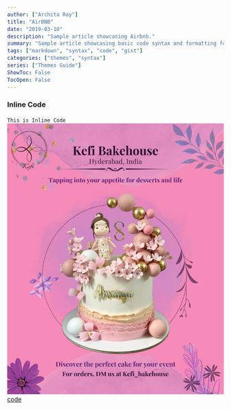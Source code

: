 ```yaml
---
author: ["Archita Ray"]
title: "AirBNB"
date: "2019-03-10"
description: "Sample article showcasing Airbnb."
summary: "Sample article showcasing basic code syntax and formatting for HTML elements."
tags: ["markdown", "syntax", "code", "gist"]
categories: ["themes", "syntax"]
series: ["Themes Guide"]
ShowToc: False
TocOpen: False
---
```


### Inline Code

`This is Inline Code`
![test](../../static/images/pic.png)
[code](https://github.com/archita612/AirBnB_Superhost)
